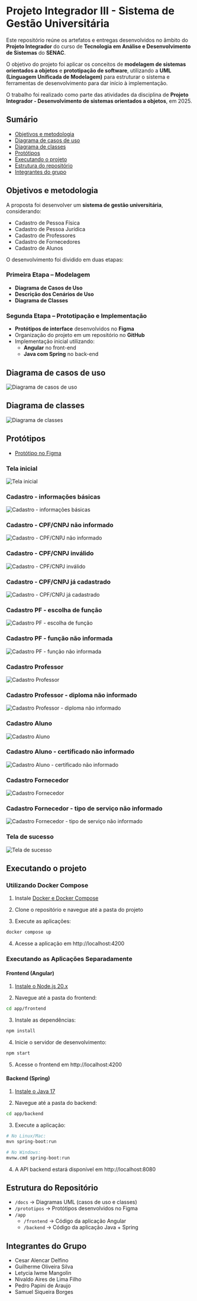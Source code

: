 # Projeto Integrador III - Sistema de Gestão Universitária

Este repositório reúne os artefatos e entregas desenvolvidos no âmbito do **Projeto Integrador** do curso de **Tecnologia em Análise e Desenvolvimento de Sistemas** do **SENAC**.

O objetivo do projeto foi aplicar os conceitos de **modelagem de sistemas orientados a objetos** e **prototipação de software**,
utilizando a **UML (Linguagem Unificada de Modelagem)** para estruturar o sistema e ferramentas de desenvolvimento para dar início à implementação.

O trabalho foi realizado como parte das atividades da disciplina de **Projeto Integrador - Desenvolvimento de sistemas orientados a objetos**, em 2025.

## Sumário

- [Objetivos e metodologia](#objetivos-e-metodologia)
- [Diagrama de casos de uso](#diagrama-de-casos-de-uso)
- [Diagrama de classes](#diagrama-de-classes)
- [Protótipos](#protótipos)
- [Executando o projeto](#executando-o-projeto)
- [Estrutura do repositório](#estrutura-do-repositório)
- [Integrantes do grupo](#integrantes-do-grupo)

## Objetivos e metodologia

A proposta foi desenvolver um **sistema de gestão universitária**, considerando:

- Cadastro de Pessoa Física
- Cadastro de Pessoa Jurídica
- Cadastro de Professores
- Cadastro de Fornecedores
- Cadastro de Alunos

O desenvolvimento foi dividido em duas etapas:

### Primeira Etapa – Modelagem

- **Diagrama de Casos de Uso**
- **Descrição dos Cenários de Uso**
- **Diagrama de Classes**

### Segunda Etapa – Prototipação e Implementação

- **Protótipos de interface** desenvolvidos no **Figma**
- Organização do projeto em um repositório no **GitHub**
- Implementação inicial utilizando:
  - **Angular** no front-end
  - **Java com Spring** no back-end

## Diagrama de casos de uso

![Diagrama de casos de uso](docs/diagrama_casos_de_uso.png)

## Diagrama de classes

![Diagrama de classes](docs/diagrama_classes.png)

## Protótipos

- [Protótipo no Figma](https://www.figma.com/design/hF6Qumy1BqxiQK9tT2HxZT/Projeto-Integrador--PI-?node-id=0-1&t=sD4js2QupqKqUeQx-1)

### Tela inicial

![Tela inicial](prototipos/tela_inicial.png)

### Cadastro - informações básicas

![Cadastro - informações básicas](prototipos/cadastro_pessoa.png)

### Cadastro - CPF/CNPJ não informado

![Cadastro - CPF/CNPJ não informado](prototipos/identificacao_nao_informado.png)

### Cadastro - CPF/CNPJ inválido

![Cadastro - CPF/CNPJ inválido](prototipos/identificao_invalido.png)

### Cadastro - CPF/CNPJ já cadastrado

![Cadastro - CPF/CNPJ já cadastrado](prototipos/ja_cadastrado.png)

### Cadastro PF - escolha de função

![Cadastro PF - escolha de função](prototipos/escolha_funcao.png)

### Cadastro PF - função não informada

![Cadastro PF - função não informada](prototipos/funcao_nao_informada.png)

### Cadastro Professor

![Cadastro Professor](prototipos/cadastro_professor.png)

### Cadastro Professor - diploma não informado

![Cadastro Professor - diploma não informado](prototipos/diploma_nao_informado.png)

### Cadastro Aluno

![Cadastro Aluno](prototipos/cadastro_aluno.png)

### Cadastro Aluno - certificado não informado

![Cadastro Aluno - certificado não informado](prototipos/certificado_nao_informado.png)

### Cadastro Fornecedor

![Cadastro Fornecedor](prototipos/cadastro_fornecedor.png)

### Cadastro Fornecedor - tipo de serviço não informado

![Cadastro Fornecedor - tipo de serviço não informado](prototipos/tipo_servico_nao_informado.png)

### Tela de sucesso

![Tela de sucesso](prototipos/tela_sucesso.png)

## Executando o projeto

### Utilizando Docker Compose

1. Instale  [Docker e Docker Compose](https://docs.docker.com/compose/install/)

2. Clone o repositório e navegue até a pasta do projeto

3. Execute as aplicações:

```bash
docker compose up
```

4. Acesse a aplicação em http://localhost:4200

### Executando as Aplicações Separadamente

#### Frontend (Angular)

1. [Instale o Node.js 20.x](https://nodejs.org/en/download)

2. Navegue até a pasta do frontend:

```bash
cd app/frontend
```

3. Instale as dependências:

```bash
npm install
```

4. Inicie o servidor de desenvolvimento:

```bash
npm start
```

5. Acesse o frontend em http://localhost:4200

#### Backend (Spring)

1. [Instale o Java 17](https://www.oracle.com/br/java/technologies/downloads/)

2. Navegue até a pasta do backend:

```bash
cd app/backend
```

3. Execute a aplicação:

```bash
# No Linux/Mac:
mvn spring-boot:run

# No Windows:
mvnw.cmd spring-boot:run
```

4. A API backend estará disponível em http://localhost:8080

## Estrutura do Repositório

- `/docs` → Diagramas UML (casos de uso e classes)
- `/prototipos` → Protótipos desenvolvidos no Figma
- `/app`
  - `/frontend` → Código da aplicação Angular
  - `/backend` → Código da aplicação Java + Spring

## Integrantes do Grupo

- Cesar Alencar Delfino
- Guilherme Oliveira Silva
- Letycia Iwme Mangolin
- Nivaldo Aires de Lima Filho
- Pedro Papini de Araujo
- Samuel Siqueira Borges
